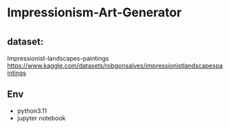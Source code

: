 # Impressionism-Art-Generator

# <Still In Progress>

## dataset:
Impressionist-landscapes-paintings <br>
https://www.kaggle.com/datasets/robgonsalves/impressionistlandscapespaintings
<br>


## Env
- python3.11
- jupyter notebook

  
